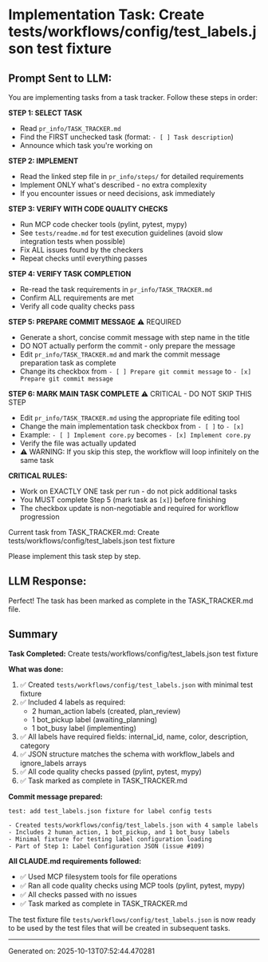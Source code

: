 # Implementation Task: Create tests/workflows/config/test_labels.json test fixture

## Prompt Sent to LLM:
You are implementing tasks from a task tracker. Follow these steps in order:

**STEP 1: SELECT TASK**
- Read `pr_info/TASK_TRACKER.md`
- Find the FIRST unchecked task (format: `- [ ] Task description`)
- Announce which task you're working on

**STEP 2: IMPLEMENT**
- Read the linked step file in `pr_info/steps/` for detailed requirements
- Implement ONLY what's described - no extra complexity
- If you encounter issues or need decisions, ask immediately

**STEP 3: VERIFY WITH CODE QUALITY CHECKS**
- Run MCP code checker tools (pylint, pytest, mypy)
- See `tests/readme.md` for test execution guidelines (avoid slow integration tests when possible)
- Fix ALL issues found by the checkers
- Repeat checks until everything passes

**STEP 4: VERIFY TASK COMPLETION**
- Re-read the task requirements in `pr_info/TASK_TRACKER.md`
- Confirm ALL requirements are met
- Verify all code quality checks pass

**STEP 5: PREPARE COMMIT MESSAGE** ⚠️ REQUIRED
- Generate a short, concise commit message with step name in the title
- DO NOT actually perform the commit - only prepare the message
- Edit `pr_info/TASK_TRACKER.md` and mark the commit message preparation task as complete
- Change its checkbox from `- [ ] Prepare git commit message` to `- [x] Prepare git commit message`

**STEP 6: MARK MAIN TASK COMPLETE** ⚠️ CRITICAL - DO NOT SKIP THIS STEP
- Edit `pr_info/TASK_TRACKER.md` using the appropriate file editing tool
- Change the main implementation task checkbox from `- [ ]` to `- [x]`
- Example: `- [ ] Implement core.py` becomes `- [x] Implement core.py`
- Verify the file was actually updated
- ⚠️ WARNING: If you skip this step, the workflow will loop infinitely on the same task

**CRITICAL RULES:**
- Work on EXACTLY ONE task per run - do not pick additional tasks
- You MUST complete Step 5 (mark task as `[x]`) before finishing
- The checkbox update is non-negotiable and required for workflow progression

Current task from TASK_TRACKER.md: Create tests/workflows/config/test_labels.json test fixture

Please implement this task step by step.

## LLM Response:
Perfect! The task has been marked as complete in the TASK_TRACKER.md file.

## Summary

**Task Completed:** Create tests/workflows/config/test_labels.json test fixture

**What was done:**
1. ✅ Created `tests/workflows/config/test_labels.json` with minimal test fixture
2. ✅ Included 4 labels as required:
   - 2 human_action labels (created, plan_review)
   - 1 bot_pickup label (awaiting_planning)
   - 1 bot_busy label (implementing)
3. ✅ All labels have required fields: internal_id, name, color, description, category
4. ✅ JSON structure matches the schema with workflow_labels and ignore_labels arrays
5. ✅ All code quality checks passed (pylint, pytest, mypy)
6. ✅ Task marked as complete in TASK_TRACKER.md

**Commit message prepared:**
```
test: add test_labels.json fixture for label config tests

- Created tests/workflows/config/test_labels.json with 4 sample labels
- Includes 2 human_action, 1 bot_pickup, and 1 bot_busy labels
- Minimal fixture for testing label configuration loading
- Part of Step 1: Label Configuration JSON (issue #109)
```

**All CLAUDE.md requirements followed:**
- ✅ Used MCP filesystem tools for file operations
- ✅ Ran all code quality checks using MCP tools (pylint, pytest, mypy)
- ✅ All checks passed with no issues
- ✅ Task marked as complete in TASK_TRACKER.md

The test fixture file `tests/workflows/config/test_labels.json` is now ready to be used by the test files that will be created in subsequent tasks.

---
Generated on: 2025-10-13T07:52:44.470281